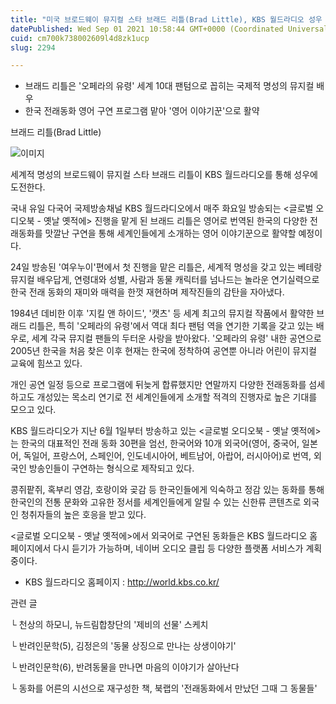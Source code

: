 ```yaml
---
title: "미국 브로드웨이 뮤지컬 스타 브래드 리틀(Brad Little), KBS 월드라디오 성우 도전"
datePublished: Wed Sep 01 2021 10:58:44 GMT+0000 (Coordinated Universal Time)
cuid: cm700k738002609l4d8zk1ucp
slug: 2294

---
```



- 브래드 리틀은 '오페라의 유령' 세계 10대 팬텀으로 꼽히는 국제적 명성의 뮤지컬 배우
- 한국 전래동화 영어 구연 프로그램 맡아 '영어 이야기꾼'으로 활약

브래드 리틀(Brad Little)

![이미지](https://cdn.hashnode.com/res/hashnode/image/upload/v1739250026938/52067a03-b347-45e9-a081-0a1eb3127dbc.jpeg)

세계적 명성의 브로드웨이 뮤지컬 스타 브래드 리틀이 KBS 월드라디오를 통해 성우에 도전한다.

국내 유일 다국어 국제방송채널 KBS 월드라디오에서 매주 화요일 방송되는 <글로벌 오디오북 - 옛날 옛적에> 진행을 맡게 된 브래드 리틀은 영어로 번역된 한국의 다양한 전래동화를 맛깔난 구연을 통해 세계인들에게 소개하는 영어 이야기꾼으로 활약할 예정이다.

24일 방송된 '여우누이'편에서 첫 진행을 맡은 리틀은, 세계적 명성을 갖고 있는 베테랑 뮤지컬 배우답게, 연령대와 성별, 사람과 동물 캐릭터를 넘나드는 놀라운 연기실력으로 한국 전래 동화의 재미와 매력을 한껏 재현하며 제작진들의 감탄을 자아냈다.

1984년 데비한 이후 '지킬 앤 하이드', '캣츠' 등 세계 최고의 뮤지컬 작품에서 활약한 브래드 리틀은, 특히 '오페라의 유령'에서 역대 최다 팬텀 역을 연기한 기록을 갖고 있는 배우로, 세계 각국 뮤지컬 팬들의 두터운 사랑을 받아왔다. '오페라의 유령' 내한 공연으로 2005년 한국을 처음 찾은 이후 현재는 한국에 정착하여 공연뿐 아니라 어린이 뮤지컬 교육에 힘쓰고 있다.

개인 공연 일정 등으로 프로그램에 뒤늦게 합류했지만 연말까지 다양한 전래동화를 섬세하고도 개성있는 목소리 연기로 전 세계인들에게 소개할 적격의 진행자로 높은 기대를 모으고 있다.

KBS 월드라디오가 지난 6월 1일부터 방송하고 있는 <글로벌 오디오북 - 옛날 옛적에>는 한국의 대표적인 전래 동화 30편을 엄선, 한국어와 10개 외국어(영어, 중국어, 일본어, 독일어, 프랑스어, 스페인어, 인도네시아어, 베트남어, 아랍어, 러시아어)로 번역, 외국인 방송인들이 구연하는 형식으로 제작되고 있다.

콩쥐팥쥐, 혹부리 영감, 호랑이와 곶감 등 한국인들에게 익숙하고 정감 있는 동화를 통해 한국인의 전통 문화와 고유한 정서를 세계인들에게 알릴 수 있는 신한류 콘텐츠로 외국인 청취자들의 높은 호응을 받고 있다.

<글로벌 오디오북 - 옛날 옛적에>에서 외국어로 구연된 동화들은 KBS 월드라디오 홈페이지에서 다시 듣기가 가능하며, 네이버 오디오 클립 등 다양한 플랫폼 서비스가 계획 중이다.

- KBS 월드라디오 홈페이지 : http://world.kbs.co.kr/

관련 글

└ 천상의 하모니, 뉴드림합창단의 '제비의 선물' 스케치

└ 반려인문학(5), 김정은의 '동물 상징으로 만나는 상생이야기'

└ 반려인문학(6), 반려동물을 만나면 마음의 이야기가 살아난다

└ 동화를 어른의 시선으로 재구성한 책, 북랩의 '전래동화에서 만났던 그때 그 동물들'